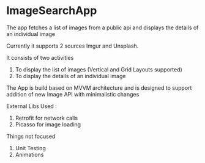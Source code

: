 # ImageSearchApp

The app fetches a list of images from a public api and displays the details of an individual image

Currently it supports 2 sources Imgur and Unsplash.

It consists of two activities

1) To display the list of images (Vertical and Grid Layouts supported)
2) To display the details of an individual image  

The App is build based on MVVM architecture and is designed to support addition of new Image API with minimalistic changes

External Libs Used :
1) Retrofit for network calls
2) Picasso for image loading

Things not focused
1) Unit Testing
2) Animations 
